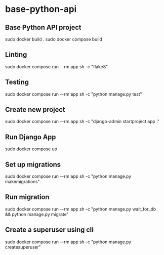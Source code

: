 # base-python-api

## Base Python API project

sudo docker build .
sudo docker compose build

## Linting
sudo docker compose run --rm app sh -c "flake8"

## Testing
sudo docker compose run --rm app sh -c "python manage.py test"

## Create new project
sudo docker compose run --rm app sh -c "django-admin startproject app ."

## Run Django App
sudo docker compose up

## Set up migrations
sudo docker compose run --rm app sh -c "python manage.py makemigrations"

## Run migration
sudo docker compose run --rm app sh -c "python manage.py wait_for_db && python manage.py migrate"

## Create a superuser using cli
sudo docker compose run --rm app sh -c "python manage.py createsuperuser"